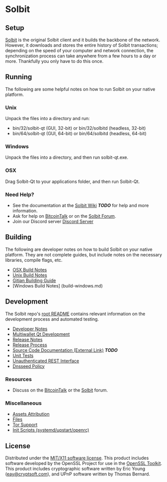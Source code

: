 Solbit
=====================

Setup
---------------------
[Solbit](http://solbit.net/wallet) is the original Solbit client and it builds the backbone of the network. However, it downloads and stores the entire history of Solbit transactions; depending on the speed of your computer and network connection, the synchronization process can take anywhere from a few hours to a day or more. Thankfully you only have to do this once.

Running
---------------------
The following are some helpful notes on how to run Solbit on your native platform.

### Unix

Unpack the files into a directory and run:

- bin/32/solbit-qt (GUI, 32-bit) or bin/32/solbitd (headless, 32-bit)
- bin/64/solbit-qt (GUI, 64-bit) or bin/64/solbitd (headless, 64-bit)

### Windows

Unpack the files into a directory, and then run solbit-qt.exe.

### OSX

Drag Solbit-Qt to your applications folder, and then run Solbit-Qt.

### Need Help?

* See the documentation at the [Solbit Wiki](https://en.solbit.net/wiki/Main_Page) ***TODO***
for help and more information.
* Ask for help on [BitcoinTalk](https://bitcointalk.org) or on the [Solbit Forum](http://forum.solbit.net/).
* Join our Discord server [Discord Server](https://discord.gg/S9adMgS)

Building
---------------------
The following are developer notes on how to build Solbit on your native platform. They are not complete guides, but include notes on the necessary libraries, compile flags, etc.

- [OSX Build Notes](build-osx.md)
- [Unix Build Notes](build-unix.md)
- [Gitian Building Guide](gitian-building.md)
- [Windows Build Notes] (build-windows.md)

Development
---------------------
The Solbit repo's [root README](https://github.com/Solbit-Core/Solbit/blob/master/README.md) contains relevant information on the development process and automated testing.

- [Developer Notes](developer-notes.md)
- [Multiwallet Qt Development](multiwallet-qt.md)
- [Release Notes](release-notes.md)
- [Release Process](release-process.md)
- [Source Code Documentation (External Link)](https://dev.visucore.com/bitcoin/doxygen/) ***TODO***
- [Unit Tests](unit-tests.md)
- [Unauthenticated REST Interface](REST-interface.md)
- [Dnsseed Policy](dnsseed-policy.md)


### Resources

* Discuss on the [BitcoinTalk](https://bitcointalk.org/index.php?topic=1262920.0) or the [Solbit](http://forum.solbit.net/) forum.

### Miscellaneous
- [Assets Attribution](assets-attribution.md)
- [Files](files.md)
- [Tor Support](tor.md)
- [Init Scripts (systemd/upstart/openrc)](init.md)

License
---------------------
Distributed under the [MIT/X11 software license](http://www.opensource.org/licenses/mit-license.php).
This product includes software developed by the OpenSSL Project for use in the [OpenSSL Toolkit](https://www.openssl.org/). This product includes
cryptographic software written by Eric Young ([eay@cryptsoft.com](mailto:eay@cryptsoft.com)), and UPnP software written by Thomas Bernard.

